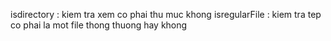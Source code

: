  isdirectory   : kiem tra xem co phai thu muc khong 
 isregularFile : kiem tra tep co phai la mot file thong thuong hay khong
 